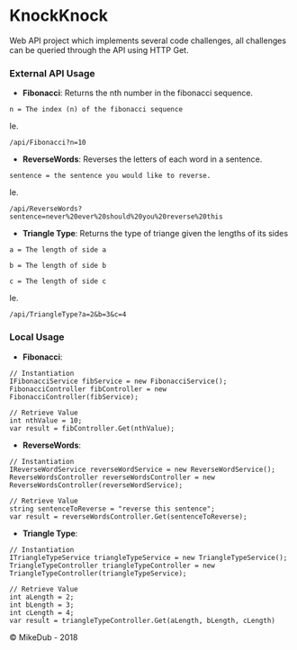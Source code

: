 KnockKnock
=========

Web API project which implements several code challenges, all challenges can be queried through the API using HTTP Get. 

### External API Usage
+ **Fibonacci**:
Returns the nth number in the fibonacci sequence.

`n = The index (n) of the fibonacci sequence`

Ie.

```
/api/Fibonacci?n=10
```

+ **ReverseWords**:
Reverses the letters of each word in a sentence.

`sentence = the sentence you would like to reverse.`

Ie.
```
/api/ReverseWords?sentence=never%20ever%20should%20you%20reverse%20this
```

+ **Triangle Type**:
Returns the type of triange given the lengths of its sides

`a = The length of side a`

`b = The length of side b`

`c = The length of side c`

Ie.
```
/api/TriangleType?a=2&b=3&c=4
```

### Local Usage
	
+ **Fibonacci**:
```
// Instantiation
IFibonacciService fibService = new FibonacciService();
FibonacciController fibController = new FibonacciController(fibService);

// Retrieve Value
int nthValue = 10;
var result = fibController.Get(nthValue);
```

+ **ReverseWords**:
```
// Instantiation
IReverseWordService reverseWordService = new ReverseWordService();
ReverseWordsController reverseWordsController = new ReverseWordsController(reverseWordService);

// Retrieve Value
string sentenceToReverse = "reverse this sentence";
var result = reverseWordsController.Get(sentenceToReverse);
```

+ **Triangle Type**:
```
// Instantiation
ITriangleTypeService triangleTypeService = new TriangleTypeService();
TriangleTypeController triangleTypeController = new TriangleTypeController(triangleTypeService);

// Retrieve Value
int aLength = 2;
int bLength = 3;
int cLength = 4;
var result = triangleTypeController.Get(aLength, bLength, cLength)
```

© MikeDub - 2018